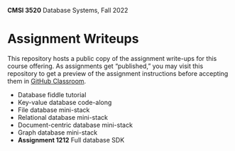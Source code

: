 **CMSI 3520** Database Systems, Fall 2022

# Assignment Writeups
This repository hosts a public copy of the assignment write-ups for this course offering. As assignments get “published,” you may visit this repository to get a preview of the assignment instructions before accepting them in [GitHub Classroom](https://classroom.github.com).

- Database fiddle tutorial
- Key-value database code-along
- File database mini-stack
- Relational database mini-stack
- Document-centric database mini-stack
- Graph database mini-stack
- **Assignment 1212** Full database SDK

